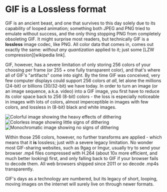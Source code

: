 # GIF is a Lossless format

GIF is an ancient beast, and one that survives to this day solely due to its capability of looped animation; something both JPEG and PNG tried to emulate without success, and the only thing stopping PNG from completely obsoleting GIF. It might surprise most readers, but technically GIF is a **lossless** image codec, like PNG. All color data that comes in, comes out exactly the same: *without any quantization* applied to it; just some [LZW compression][wikipedia link].

GIF, however, has a severe limitation of only storing 256 colors of your choosing per frame (or 255 + one fully transparent color), and that's where all of GIF's "artifacts" come into sight. By the time GIF was conceived, very few computer displays could support 256 colors *at all*, let alone the millions (24-bit) or billions (30/32-bit) we have today. In order to turn an image (or an image sequence, a.k.a. video) into a GIF image, you first have to reduce its color space back to 256 (8-bit) colors - the loss is especially noticeable in images with lots of colors, almost imperceptible in images with few colors, and lossless in (8-bit) black and white images.

![Colorful image showing the heavy effects of dithering]()
![Colorless image showing little signs of dithering]()
![Monochromatic image showing no signs of dithering]()

Within those 256 colors, however, no further transforms are applied - which means that it **is** lossless; just with a severe legacy limitation. No wonder most GIF-sharing websites, such as 9gag or Imgur, usually try to send your browser .mp4 files compressed with H.264 (about 10x more efficient, and much better looking) first, and only falling back to GIF if your browser fails to decode them. All web browsers shipped since 2011 or so decode .mp4s transparently.

GIF's days as a technology are numbered, but its legacy of short, looping, moving images on the internet will surely live on through newer formats.